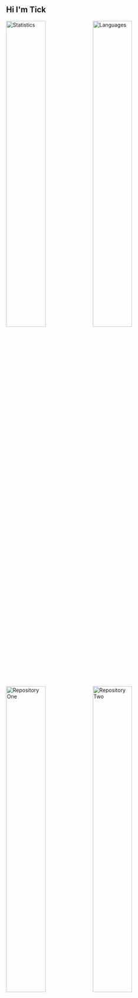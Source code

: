 ## Hi I'm Tick
<img alt="Statistics" align="left" width="46%" src="https://github-readme-stats.vercel.app/api?username=PolarizedTick&show_icons=true&theme=shadow_red"/>

<img alt="Languages" align="left" width="46%" src="https://github-readme-stats.vercel.app/api/top-langs/?username=PolarizedTick&layout=compact&theme=shadow_red"/>
<a href="https://github.com/PolarizedTick/PracticeIT-Solutions">
  <img alt="Repository One" align="left" width="46%" src="https://github-readme-stats.vercel.app/api/pin/?username=Power-Hawks-Controls&repo=Code-Structure&theme=shadow_red"/>
</a>
<a href="https://github.com/PolarizedTick/HackerRank-Solutions">
  <img alt="Repository Two" align="left" width="46%" src="https://github-readme-stats.vercel.app/api/pin/?username=PolarizedTick&repo=HackerRank-Solutions&theme=shadow_red"/>
  </a>
  
